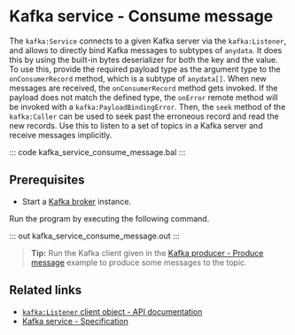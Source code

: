 # Kafka service - Consume message

The `kafka:Service` connects to a given Kafka server via the `kafka:Listener`, and allows to directly bind Kafka messages to subtypes of `anydata`. It does this by using the built-in bytes deserializer for both the key and the value. To use this, provide the required payload type as the argument type to the `onConsumerRecord` method, which is a subtype of `anydata[]`. When new messages are received, the `onConsumerRecord` method gets invoked. If the payload does not match the defined type, the `onError` remote method will be invoked with a `kafka:PayloadBindingError`. Then, the `seek` method of the `kafka:Caller` can be used to seek past the erroneous record and read the new records. Use this to listen to a set of topics in a Kafka server and receive messages implicitly.

::: code kafka_service_consume_message.bal :::

## Prerequisites
- Start a [Kafka broker](https://kafka.apache.org/quickstart) instance.

Run the program by executing the following command.

::: out kafka_service_consume_message.out :::

>**Tip:** Run the Kafka client given in the [Kafka producer - Produce message](/learn/by-example/kafka-producer-produce-message) example to produce some messages to the topic.

## Related links
- [`kafka:Listener` client object - API documentation](https://lib.ballerina.io/ballerinax/kafka/latest/clients/Listener)
- [Kafka service - Specification](https://github.com/ballerina-platform/module-ballerinax-kafka/blob/master/docs/spec/spec.md#432-usage)
